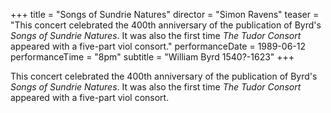 +++
title = "Songs of Sundrie Natures"
director = "Simon Ravens"
teaser = "This concert celebrated the 400th anniversary of the publication of Byrd's *Songs of Sundrie Natures*. It was also the first time *The Tudor Consort* appeared with a five-part viol consort."
performanceDate = 1989-06-12
performanceTime = "8pm"
subtitle = "William Byrd 1540?-1623"
+++

This concert celebrated the 400th anniversary of the publication of Byrd's *Songs of Sundrie Natures*. It was also the first time *The Tudor Consort* appeared with a five-part viol consort.
